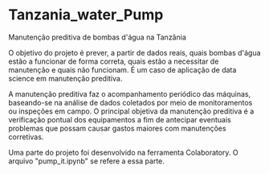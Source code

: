 # Tanzania_water_Pump
Manutenção preditiva de bombas d'água na Tanzânia

O objetivo do projeto é prever, a partir de dados reais, quais bombas d'água estão a funcionar de forma correta, quais estão a necessitar de manutenção e quais não funcionam. É um caso de aplicação de data science em manutenção preditiva.

A manutenção preditiva faz o acompanhamento periódico das máquinas, baseando-se na análise de dados coletados por meio de monitoramentos ou inspeções em campo. O principal objetiva da manutenção preditiva é a verificação pontual dos equipamentos a fim de antecipar eventuais problemas que possam causar gastos maiores com manutenções corretivas.

Uma parte do projeto foi desenvolvido na ferramenta Colaboratory. O arquivo "pump_it.ipynb" se refere a essa parte.
